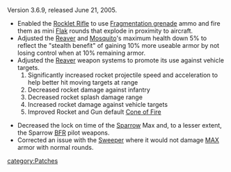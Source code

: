 Version 3.6.9, released June 21, 2005.

- Enabled the [Rocklet Rifle](../Rocklet_Rifle.md) to use
  [Fragmentation grenade](../Fragmentation_grenade.md) ammo and
  fire them as mini [Flak](../Flak.md) rounds that explode in
  proximity to aircraft.
- Adjusted the [Reaver](../Reaver.md) and
  [Mosquito](../Mosquito.md)'s maximum health down 5% to reflect
  the "stealth benefit" of gaining 10% more useable armor by not
  losing control when at 10% remaining armor.
- Adjusted the [Reaver](../Reaver.md) weapon systems to promote
  its use against vehicle targets.
  1. Significantly increased rocket projectile speed and acceleration
      to help better hit moving targets at range
  2. Decreased rocket damage against infantry
  3. Decreased rocket splash damage range
  4. Increased rocket damage against vehicle targets
  5. Improved Rocket and Gun default [Cone of
      Fire](../Cone_of_Fire.md)

<!-- -->

- Decreased the lock on time of the [Sparrow](../Sparrow.md) Max
  and, to a lesser extent, the Sparrow [BFR](../BFR.md) pilot
  weapons.
- Corrected an issue with the [Sweeper](../Sweeper.md) where it
  would not damage [MAX](../MAX.md) armor with normal rounds.

[category:Patches](category:Patches.md)
